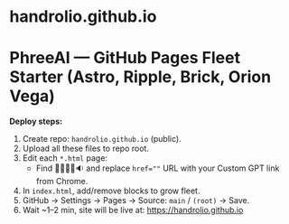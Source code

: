 # handrolio.github.io
# PhreeAI — GitHub Pages Fleet Starter (Astro, Ripple, Brick, Orion Vega)

**Deploy steps:**
1. Create repo: `handrolio.github.io` (public).
2. Upload all these files to repo root.
3. Edit each `*.html` page:
   - Find 🔋🔋✅🌊🔉 and replace `href=""` URL with your Custom GPT link from Chrome.
4. In `index.html`, add/remove <a class="card"> blocks to grow fleet.
5. GitHub → Settings → Pages → Source: `main` / `(root)` → Save.
6. Wait ~1–2 min, site will be live at: https://handrolio.github.io
